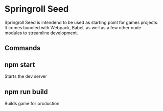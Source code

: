# Springroll Seed

Springroll Seed is intendend to be used as starting point for games projects. It comes bundled with Webpack, Babel, as well as a few other node modules to streamline development.

## Commands

## npm start

Starts the dev server

## npm run build

Builds game for production

